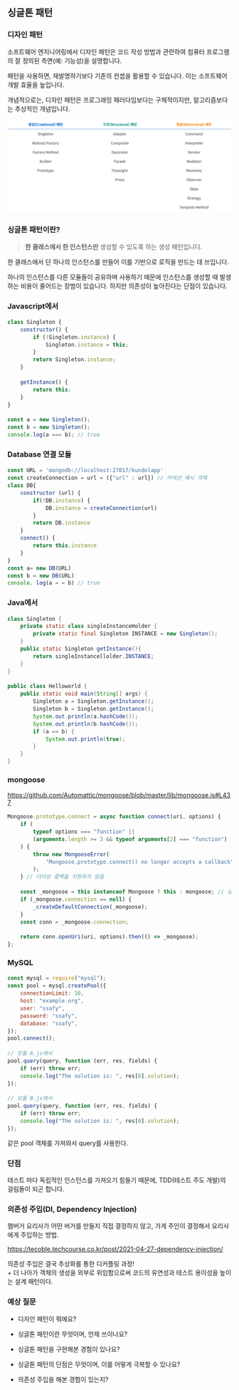 ## 싱글톤 패턴

### 디자인 패턴

소프트웨어 엔지니어링에서 디자인 패턴은 코드 작성 방법과 관련하여 컴퓨터 프로그램의 잘 정의된 측면(예: 기능성)을 설명합니다.

패턴을 사용하면, 재발명하기보다 기존의 컨셉을 활용할 수 있습니다. 이는 소프트웨어 개발 효율을 높입니다.

개념적으로는, 디자인 패턴은 프로그래밍 패러다임보다는 구체적이지만, 알고리즘보다는 추상적인 개념입니다.

![디자인 패턴](design_patterns.png)

### 싱글톤 패턴이란?

> **한 클래스에서 한 인스턴스만** 생성할 수 있도록 하는 생성 패턴입니다.

한 클래스에서 단 하나의 인스턴스를 만들어 이를 기반으로 로직을 만드는 데 쓰입니다.

하나의 인스턴스를 다른 모듈들이 공유하며 사용하기 때문에 인스턴스를 생성할 때 발생하는 비용이 줄어드는 장범이 있습니다. 하지만 의존성이 높아진다는 단점이 있습니다.

### Javascript에서

```javascript
class Singleton {
    constructor() {
        if (!Singleton.instance) {
            Singleton.instance = this;
        }
        return Singleton.instance;
    }

    getInstance() {
        return this;
    }
}

const a = new Singleton();
const b = new Singleton();
console.log(a === b); // true
```

### Database 연결 모듈

```javascript
const URL = 'mongodb://localhost:27017/kundolapp'
const createConnection = url = ({"url" : url}) // 커넥션 예시 객체
class DB{
    constructor (url) {
        if(!DB.instance) {
            DB.instance = createConnection(url)
        }
        return DB.instance
    }
    connect() {
        return this.instance
    }
}
const a= new DB(URL)
const b = new DB(URL)
console. log(a = = b) // true
```

### Java에서

```java
class Singleton {
    private static class singleInstanceHolder {
        private static final Singleton INSTANCE = new Singleton();
    }
    public static Singleton getInstance(){
        return singleInstancellolder.INSTANCE;
    }
}

public class Helloworld {
    public static void main(String[] args) {
        Singleton a = Singleton.getInstance();
        Singleton b = Singleton.getInstance();
        System.out.println(a.hashCode());
        System.out.println(b.hashCode());
        if (a == b) {
            System.out.println(true);
        }
    }
}
```

### mongoose

https://github.com/Automattic/mongoose/blob/master/lib/mongoose.js#L437

```javascript
Mongoose.prototype.connect = async function connect(uri, options) {
    if (
        typeof options === "function" ||
        (arguments.length >= 3 && typeof arguments[2] === "function")
    ) {
        throw new MongooseError(
            "Mongoose.prototype.connect() no longer accepts a callback"
        );
    } // 더이상 콜백을 지원하지 않음

    const _mongoose = this instanceof Mongoose ? this : mongoose; // 싱글톤 인스턴스 가져오기
    if (_mongoose.connection == null) {
        _createDefaultConnection(_mongoose);
    }
    const conn = _mongoose.connection;

    return conn.openUri(uri, options).then(() => _mongoose);
};
```

### MySQL

```javascript
const mysql = require("mysql");
const pool = mysql.createPool({
    connectionLimit: 10,
    host: "example.org",
    user: "ssafy",
    password: "ssafy",
    database: "ssafy",
});
pool.connect();

// 모듈 A.js에서
pool.query(query, function (err, res, fields) {
    if (err) throw err;
    console.log("The solution is: ", res[0].solution);
});

// 모듈 B.js에서
pool.query(query, function (err, res, fields) {
    if (err) throw err;
    console.log("The solution is: ", res[0].solution);
});
```

같은 pool 객체를 가져와서 query를 사용한다.

### 단점

테스트 마다 독립적인 인스턴스를 가져오기 힘들기 때문에, TDD(테스트 주도 개발)의 걸림돌이 되곤 합니다.

### 의존성 주입(DI, Dependency Injection)

햄버거 요리사가 어떤 버거를 만들지 직접 결정하지 않고,
가게 주인이 결정해서 요리사에게 주입하는 방법.

https://tecoble.techcourse.co.kr/post/2021-04-27-dependency-injection/

의존성 주입은 결국 추상화를 통한 디커플링 과정!  
\+ 더 나아가 객체의 생성을 외부로 위임함으로써 코드의 유연성과 테스트 용이성을 높이는 설계 패턴이다.

### 예상 질문

-   디자인 패턴이 뭐예요?

-   싱글톤 패턴이란 무엇이며, 언제 쓰이나요?

-   싱글톤 패턴을 구현해본 경험이 있나요?

-   싱글톤 패턴의 단점은 무엇이며, 이를 어떻게 극복할 수 있나요?

-   의존성 주입을 해본 경험이 있는지?
